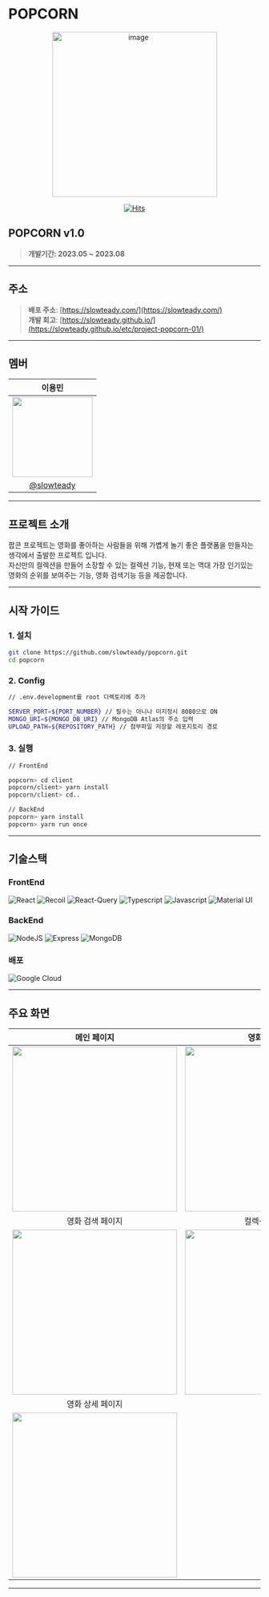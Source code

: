 # POPCORN

<div align="center">
<img width="329" alt="image" src="https://github.com/slowteady/popcorn/assets/68311202/d8a97db6-0829-4d5e-9282-4a8bd31d248f">

[![Hits](https://hits.seeyoufarm.com/api/count/incr/badge.svg?url=https%3A%2F%2Fgithub.com%2Fslowteady%2Fpopcorn&count_bg=%2379C83D&title_bg=%23555555&icon=&icon_color=%23E7E7E7&title=hits&edge_flat=false)](https://hits.seeyoufarm.com)
</div>

## POPCORN v1.0

> **개발기간: 2023.05 ~ 2023.08**

---

## 주소

> **배포 주소**: [https://slowteady.com/](https://slowteady.com/)  
> **개발 회고**: [https://slowteady.github.io/](https://slowteady.github.io/etc/project-popcorn-01/)

---

## 멤버

|                              이용민                             |
| :------------------------------------------------------------: |
| <img width="160px" src="https://github.com/slowteady/popcorn/assets/68311202/bdb0b325-3a59-4493-8362-5ed3ad7418a0" /> |
|        [@slowteady](https://github.com/slowteady)        |
  
---

## 프로젝트 소개

팝콘 프로젝트는 영화를 좋아하는 사람들을 위해 가볍게 놀기 좋은 플랫폼을 만들자는 생각에서 출발한 프로젝트 입니다.  
자신만의 컬렉션을 만들어 소장할 수 있는 컬렉션 기능, 현재 또는 역대 가장 인기있는 영화의 순위를 보여주는 기능, 영화 검색기능 등을 제공합니다.  

---

## 시작 가이드

### 1. 설치

``` bash
git clone https://github.com/slowteady/popcorn.git
cd popcorn
```

### 2. Config

```bash
// .env.development를 root 디렉토리에 추가

SERVER_PORT=${PORT_NUMBER} // 필수는 아니나 미지정시 8080으로 ON
MONGO_URI=${MONGO_DB_URI} // MongoDB Atlas의 주소 입력
UPLOAD_PATH=${REPOSITORY_PATH} // 첨부파일 저장할 레포지토리 경로 
```

### 3. 실행

```bash
// FrontEnd

popcorn> cd client
popcorn/client> yarn install
popcorn/client> cd..

// BackEnd
popcorn> yarn install
popcorn> yarn run once
```

---

## 기술스택

### FrontEnd

![React](https://img.shields.io/badge/ReactJS-61DAFB?style=for-the-badge&logo=React&logoColor=white)
![Recoil](https://img.shields.io/badge/Recoil-3578E5?style=for-the-badge&logo=Recoil&logoColor=white)
![React-Query](https://img.shields.io/badge/ReactQuery-FF4154?style=for-the-badge&logo=ReactQuery&logoColor=white)
![Typescript](https://img.shields.io/badge/Typescript-3178C6?style=for-the-badge&logo=Typescript&logoColor=white)
![Javascript](https://img.shields.io/badge/Javascript-F7DF1E?style=for-the-badge&logo=Javascript&logoColor=white)
![Material UI](https://img.shields.io/badge/MUI-007FFF?style=for-the-badge&logo=MUI&logoColor=white)

### BackEnd

![NodeJS](https://img.shields.io/badge/NodeJS-339933?style=for-the-badge&logo=node.js&logoColor=white)
![Express](https://img.shields.io/badge/Express-000000?style=for-the-badge&logo=express&logoColor=white)
![MongoDB](https://img.shields.io/badge/MongoDB-47A248?style=for-the-badge&logo=MongoDB&logoColor=white)

### 배포

![Google Cloud](https://img.shields.io/badge/GoogleCloud-4285F4?style=for-the-badge&logo=GoogleCloud&logoColor=white)

---

## 주요 화면

| 메인 페이지  |  영화 페이지   |
| :-------------------------------------------: | :------------: |
|  <img width="329" src="https://github.com/slowteady/popcorn/assets/68311202/f63a4d90-038c-4987-a701-a8eb70290baf"/> |  <img width="329" src="https://github.com/slowteady/popcorn/assets/68311202/d1565697-689d-4ea2-8627-decc8f023942"/>|  
| 영화 검색 페이지   |  컬렉션 페이지   |  
| <img width="329" src="https://github.com/slowteady/popcorn/assets/68311202/29ea9aca-9284-4c2d-912c-74e454c35b82"/>   |  <img width="329" src="https://github.com/slowteady/popcorn/assets/68311202/ea3f6405-b0ad-415b-8097-628c850a27d1"/>     |
| 영화 상세 페이지 |
| <img width="329" src="https://github.com/slowteady/popcorn/assets/68311202/c62d96d3-f1c6-4960-b6d4-0734e36cf2b7"/>   |

---
